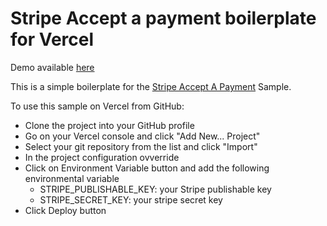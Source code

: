 # Stripe Accept a payment boilerplate for Vercel 

Demo available [here]()

This is a simple boilerplate for the [Stripe Accept A Payment](https://github.com/stripe-samples/accept-a-payment) Sample. 

To use this sample on Vercel from GitHub: 
* Clone the project into your GitHub profile
* Go on your Vercel console and click "Add New... Project"
* Select your git repository from the list and click "Import"
* In the project configuration ovverride 
* Click on Environment Variable button and add the following environmental variable
  * STRIPE_PUBLISHABLE_KEY: your Stripe publishable key
  * STRIPE_SECRET_KEY: your stripe secret key
* Click Deploy button



